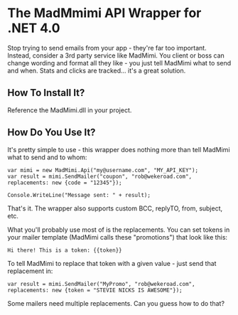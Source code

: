 The MadMmimi API Wrapper for .NET 4.0
=====================================

Stop trying to send emails from your app - they're far too important. Instead, consider a 3rd party service like MadMimi. You client or boss can change wording and format all they like - you just tell MadMimi what to send and when. Stats and clicks are tracked... it's a great solution.

How To Install It?
------------------
Reference the MadMimi.dll in your project.

How Do You Use It?
------------------
It's pretty simple to use - this wrapper does nothing more than tell MadMimi what to send and to whom:

    var mimi = new MadMimi.Api("my@username.com", "MY_API_KEY");
    var result = mimi.SendMailer("coupon", "rob@wekeroad.com", replacements: new {code = "12345"});

    Console.WriteLine("Message sent: " + result);

That's it. The wrapper also supports custom BCC, replyTO, from, subject, etc.

What you'll probably use most of is the replacements. You can set tokens in your mailer template (MadMimi calls these "promotions") that look like this:

	Hi there! This is a token: {{token}}

To tell MadMimi to replace that token with a given value - just send that replacement in:
    
	var result = mimi.SendMailer("MyPromo", "rob@wekeroad.com", replacements: new {token = "STEVIE NICKS IS AWESOME"});

Some mailers need multiple replacements. Can you guess how to do that? 